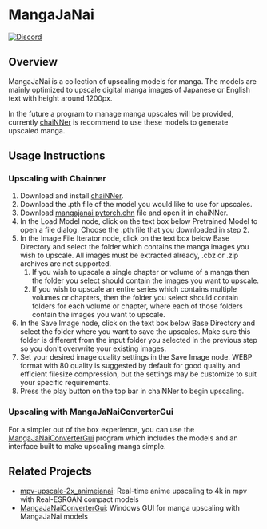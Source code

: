 # MangaJaNai

[![Discord](https://img.shields.io/discord/1121653618173546546?label=Discord&logo=Discord&logoColor=white)](https://discord.gg/EeFfZUBvxj)

## Overview

MangaJaNai is a collection of upscaling models for manga. The models are mainly optimized to upscale digital manga images of Japanese or English text with height around 1200px.

In the future a program to manage manga upscales will be provided, currently [chaiNNer](https://chainner.app/download) is recommend to use these models to generate upscaled manga.

## Usage Instructions

### Upscaling with Chainner

1. Download and install [chaiNNer](https://chainner.app/download).
2. Download the .pth file of the model you would like to use for upscales.
3. Download [mangajanai pytorch.chn](mangajanai%20pytorch.chn?raw=1) file and open it in chaiNNer.
4. In the Load Model node, click on the text box below Pretrained Model to open a file dialog. Choose the .pth file that you downloaded in step 2.
5. In the Image File Iterator node, click on the text box below Base Directory and select the folder which contains the manga images you wish to upscale. All images must be extracted already, .cbz or .zip archives are not supported.
   1. If you wish to upscale a single chapter or volume of a manga then the folder you select should contain the images you want to upscale.
   2. If you wish to upscale an entire series which contains multiple volumes or chapters, then the folder you select should contain folders for each volume or chapter, where each of those folders contain the images you want to upscale.
6. In the Save Image node, click on the text box below Base Directory and select the folder where you want to save the upscales. Make sure this folder is different from the input folder you selected in the previous step so you don't overwrite your existing images.
7. Set your desired image quality settings in the Save Image node. WEBP format with 80 quality is suggested by default for good quality and efficient filesize compression, but the settings may be customize to suit your specific requirements.
8. Press the play button on the top bar in chaiNNer to begin upscaling.

### Upscaling with MangaJaNaiConverterGui

For a simpler out of the box experience, you can use the [MangaJaNaiConverterGui](https://github.com/the-database/MangaJaNaiConverterGui) program which includes the models and an interface built to make upscaling manga simple.

## Related Projects

- [mpv-upscale-2x_animejanai](https://github.com/the-database/mpv-upscale-2x_animejanai): Real-time anime upscaling to 4k in mpv with Real-ESRGAN compact models
- [MangaJaNaiConverterGui](https://github.com/the-database/MangaJaNaiConverterGui): Windows GUI for manga upscaling with MangaJaNai models
